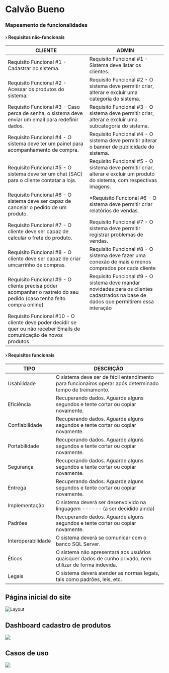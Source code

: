 # Calvão Bueno
### Mapeamento de funcionalidades

#### › Requisitos não-funcionais

| CLIENTE | ADMIN |
|---------| ------|
|Requisito Funcional #1 - Cadastrar no sistema. | Requisito Funcional  #1 - Sistema deve listar os clientes.
Requisito Funcional #2 - Acessar os produtos do sistema. | Requisito Funcional  #2 - O sistema deve permitir criar, alterar e excluir uma categoria do sistema.
Requisito Funcional #3 - Caso perca de senha, o sistema deve enviar um email para redefinir dados. | Requisito Funcional  #3 - O sistema deve permitir criar, alterar e excluir uma subcategoria do sistema.
Requisito Funcional #4 - O sistema deve ter um painel para acompanhamento de compra. | Requisito Funcional  #4 - O sistema deve permitir alterar o banner de publicidade do sistema.
Requisito Funcional #5 - O sistema deve ter um chat (SAC) para o cliente contatar a loja. | Requisito Funcional  #5 - O sistema deve permitir criar, alterar e excluir um produto do sistema, com respectivas imagens.
Requisito Funcional #6 - O sistema deve ser capaz de cancelar o pedido de um produto. | *Requisito Funcional  #6 - O sistema deve permitir criar relatórios de  vendas.
Requisito Funcional #7 - O cliente deve ser capaz de calcular  o frete do produto. | Requisito Funcional  #7 - O sistema deve permitir registrar problemas de vendas.
Requisito Funcional #8 - O cliente deve ser capaz de criar umcarrinho de compras. | Requisito Funcional  #8 - O sistema deve fazer uma conexão de mais e menos comprados por cada cliente
Requisito Funcional #9 - O cliente precisa poder acompanhar o rastreio do seu pedido (caso tenha feito compra online) | Requisito Funcional #9 - O sistema deve mandar novidades para os clientes cadastrados na base de dados que permitirem essa interação
Requisito Funcional  #10 - O cliente deve poder decidir se quer ou não receber Emails de comunicação de novos produtos | 

#### › Requisitos funcionais

| TIPO | DESCRIÇÃO |
|------|-----------|
|Usabilidade | O sistema deve ser de fácil entendimento para funcionairos operar após determinado tempo de treinamento.
Eficiência | Recuperando dados. Aguarde alguns segundos e tente cortar ou copiar novamente.
Confiabilidade | Recuperando dados. Aguarde alguns segundos e tente cortar ou copiar novamente.
Portabilidade | Recuperando dados. Aguarde alguns segundos e tente cortar ou copiar novamente.
Segurança | Recuperando dados. Aguarde alguns segundos e tente cortar ou copiar novamente.
Entrega | Recuperando dados. Aguarde alguns segundos e tente cortar ou copiar novamente.
Implementação | O sistema deverá ser desenvolvido na linguagem ------ (a ser decidido ainda)	
Padrões | Recuperando dados. Aguarde alguns segundos e tente cortar ou copiar novamente.
Interoperabilidade | O sistema deverá se comunicar com o banco SQL Server.	
Éticos | O sistema não apresentará aos usuários quaisquer dados de cunho privado, nem utilizar de forma indevida.
Legais | O sistema deverá atender as normas legais, tais como padrões, leis, etc. 	

## Página inicial do site
<img src="https://raw.githubusercontent.com/Calvao-Bueno/projeto/main/calv%C3%A3o%20site.png" alt="Layout" title="Site" />

## Dashboard cadastro de produtos
<img src="https://raw.githubusercontent.com/Calvao-Bueno/projeto/main/prot%C3%B3tipo%20tela%20adm.png" />

## Casos de uso 
<img src="https://github.com/Calvao-Bueno/projeto/blob/main/caso%20de%20usos_calv%C3%A3o.jpg?raw=true"/>
